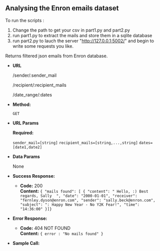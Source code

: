 **Analysing the Enron emails dataset**
----
To run the scripts : 
1. Change the path to get your csv in part1.py and part2.py
2. run part1.py to extract the mails and store them in a sqlite database
3. run part2.py to lauch the server "http://127.0.0.1:5002/" and begin to write some requests you like.

  Returns filtered json emails from Enron database.

* **URL**

  /sender/:sender_mail
  
  /recipient/:recipient_mails

  /date_range/:dates
* **Method:**

  `GET`
  
*  **URL Params**

   **Required:**
 
   `sender_mail=[string]`
   `recipient_mails=[string,...,string]`
   `dates=[date1,date2]`

* **Data Params**

  None

* **Success Response:**

  * **Code:** 200 <br />
    **Content:** `{
  "mails found": [
    {
      "content": " Hello, :) Best regards, Sally  ",
      "date": "2000-01-01",
      "receiver": "fernley.dyson@enron.com",
      "sender": "sally.beck@enron.com",
      "subject": ": Happy New Year - No Y2K Fear!",
      "time": "14:36:00"
    }]}`
 
* **Error Response:**
  * **Code:** 404 NOT FOUND <br />
    **Content:** `{ error : "No mails found" }`


* **Sample Call:**

  ```http://127.0.0.1:5002/date_range/2000-01-01,2000-01-02
  ```